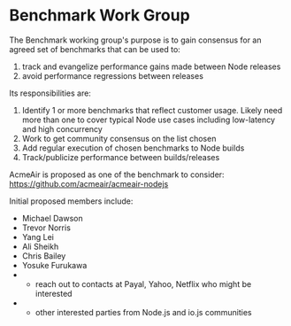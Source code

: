 # Benchmark Work Group

The Benchmark working group's purpose is to gain consensus for an agreed set of benchmarks that can be used to:

1. track and evangelize performance gains made between Node releases
2. avoid performance regressions between releases

Its responsibilities are:

1. Identify 1 or more benchmarks that reflect customer usage.  Likely need more than one to cover typical Node use cases including low-latency and high concurrency
2. Work to get community consensus on the list chosen
3. Add regular execution of chosen benchmarks to Node builds
4. Track/publicize performance between builds/releases


AcmeAir is proposed as one of the benchmark to consider: https://github.com/acmeair/acmeair-nodejs

Initial proposed members include:
  + Michael Dawson
  + Trevor Norris
  + Yang Lei
  + Ali Sheikh
  + Chris Bailey
  + Yosuke Furukawa
  + + reach out to contacts at Payal, Yahoo, Netflix who might be interested
  + + other interested parties from Node.js and io.js communities
